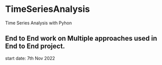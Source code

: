 # TimeSeriesAnalysis
Time Series Analysis with Pyhon
## End to End work on Multiple approaches used in End to End project.
start date: 7th Nov 2022
